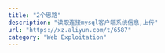 ```yaml
---
title: "2个思路"
description: "读取连接mysql客户端系统信息,上传"
url: "https://xz.aliyun.com/t/6587"
category: "Web Exploitation"
---
```

